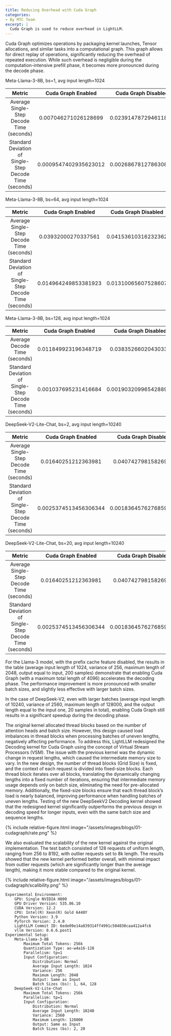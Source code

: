 ```yaml
---
title: Reducing Overhead with Cuda Graph
categories:
- By MTC Team
excerpt: |
  Cuda Graph is used to reduce overhead in LightLLM.
---
```


Cuda Graph optimizes operations by packaging kernel launches, Tensor allocations, and similar tasks into a computational graph. This graph allows for direct replay of operations, significantly reducing the overhead of repeated execution. While such overhead is negligible during the computation-intensive prefill phase, it becomes more pronounced during the decode phase.

Meta-Llama-3-8B, bs=1, avg input length=1024

| Metric | Cuda Graph Enabled | Cuda Graph Disabled |
|:--:|:--:|:--:|
| Average Single-Step Decode Time (seconds) | 0.007046271026128699 | 0.023914787294611894 |
| Standard Deviation of Single-Step Decode Time (seconds) | 0.0009547402935623012 | 0.002686781278630856 |

Meta-Llama-3-8B, bs=64, avg input length=1024

| Metric | Cuda Graph Enabled | Cuda Graph Disabled |
|:--:|:--:|:--:|
| Average Single-Step Decode Time (seconds) | 0.03932000270337561 | 0.04153610316232362 |
| Standard Deviation of Single-Step Decode Time (seconds) | 0.014964249853381923 | 0.01310065607528607 |

Meta-Llama-3-8B, bs=128, avg input length=1024

| Metric | Cuda Graph Enabled | Cuda Graph Disabled |
|:--:|:--:|:--:|
| Average Decode Time (seconds) | 0.011849923196348719 | 0.03835266020430338 |
| Standard Deviation of Single-Step Decode Time (seconds) | 0.001037695231416684 | 0.0019032099654288915 |

DeepSeek-V2-Lite-Chat, bs=2, avg input length=10240

| Metric | Cuda Graph Enabled | Cuda Graph Disabled |
|:--:|:--:|:--:|
| Average Single-Step Decode Time (seconds) | 0.01640251212363981 | 0.04074279815826976 |
| Standard Deviation of Single-Step Decode Time (seconds) | 0.0025374513456306344 | 0.0018364576276859595 |

DeepSeek-V2-Lite-Chat, bs=20, avg input length=10240

| Metric | Cuda Graph Enabled | Cuda Graph Disabled |
|:--:|:--:|:--:|
| Average Single-Step Decode Time (seconds) | 0.01640251212363981 | 0.04074279815826976 |
| Standard Deviation of Single-Step Decode Time (seconds) | 0.0025374513456306344 | 0.0018364576276859595 |

For the Llama-3 model, with the prefix cache feature disabled, the results in the table (average input length of 1024, variance of 256, maximum length of 2048, output equal to input, 200 samples) demonstrate that enabling Cuda Graph (with a maximum total length of 4096) accelerates the decoding phase. The performance improvement is more pronounced with smaller batch sizes, and slightly less effective with larger batch sizes.

In the case of DeepSeek-V2, even with larger batches (average input length of 10240, variance of 2560, maximum length of 128000, and the output length equal to the input one, 20 samples in total), enabling Cuda Graph still results in a significant speedup during the decoding phase.

The original kernel allocated thread blocks based on the number of attention heads and batch size. However, this design caused load imbalances in thread blocks when processing batches of uneven lengths, negatively affecting performance. To address this, LightLLM redesigned the Decoding kernel for Cuda Graph using the concept of Virtual Stream Processors (VSM). The issue with the previous kernel was the dynamic change in request lengths, which caused the intermediate memory size to vary. In the new design, the number of thread blocks (Grid Size) is fixed, and the context of each request is divided into fixed-size blocks. Each thread block iterates over all blocks, translating the dynamically changing lengths into a fixed number of iterations, ensuring that intermediate memory usage depends only on batch size, eliminating the need for pre-allocated memory. Additionally, the fixed-size blocks ensure that each thread block’s load is nearly balanced, improving performance when handling batches of uneven lengths. Testing of the new DeepSeekV2 Decoding kernel showed that the redesigned kernel significantly outperforms the previous design in decoding speed for longer inputs, even with the same batch size and sequence lengths.

{% include relative-figure.html image="/assets/images/blogs/01-cudagraph/rate.png" %}


We also evaluated the scalability of the new kernel against the original implementation. The test batch consisted of 128 requests of uniform length, ranging from 256 to 8192, with outlier requests set to 8k length. The results showed that the new kernel performed better overall, with minimal impact from outlier requests (which are significantly longer than the average length), making it more stable compared to the original kernel.

{% include relative-figure.html image="/assets/images/blogs/01-cudagraph/scalibility.png" %}

    Experimental Environment:
        GPU: Single NVIDIA H800
        GPU Driver Version: 535.86.10
        CUDA Version: 12.2
        CPU: Intel(R) Xeon(R) Gold 6448Y
        Python Version: 3.9
        PyTorch Version: 2.4.0
        LightLLM Commit ID: 6ede09e14a839314ff4991c504030caa412a4fc6
        vllm Version: 0.6.6.post1
    Experimental Setup:
        Meta-Llama-3-8B
            Maximum Total Tokens: 256k
            Quantization Type: ao-w4a16-128
            Parallelism: tp=1
            Input Configuration:
                Distribution: Normal
                Average Input Length: 1024
                Variance: 256
                Maximum Length: 2048
                Output: Same as Input
                Batch Sizes (bs): 1, 64, 128
        DeepSeek-V2-Lite-Chat
            Maximum Total Tokens: 256k
            Parallelism: tp=1
            Input Configuration:
                Distribution: Normal
                Average Input Length: 10240
                Variance: 2560
                Maximum Length: 128000
                Output: Same as Input
                Batch Sizes (bs): 2, 20
